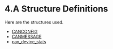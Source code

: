 # 4.A Structure Definitions

Here are the structures used.

* [CANCONFIG](canconfig.md)
* [CANMESSAGE](canmessage.md)
* [can\_device\_stats](can_device_stats.md)

